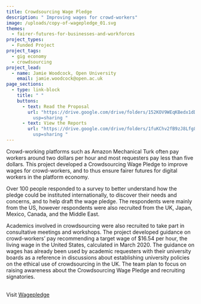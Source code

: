 ```yaml
---
title: Crowdsourcing Wage Pledge
description: " Improving wages for crowd-workers"
image: /uploads/copy-of-wagepledge_01.svg
themes:
  - fairer-futures-for-businesses-and-workforces
project_types:
  - Funded Project
project_tags:
  - gig economy
  - crowdsourcing
project_lead:
  - name: Jamie Woodcock, Open University
    email: jamie.woodcock@open.ac.uk
page_sections:
  - type: link-block
    title: " "
    buttons:
      - text: Read the Proposal
        url: "https://drive.google.com/drive/folders/152KOV9WEqKBedx1dDa9xzywnf93r3-r9?\
          usp=sharing "
      - text: View the Reports
        url: "https://drive.google.com/drive/folders/1fuKChv2fB9zJ8Lfg8h_97n47gsGDzloa?\
          usp=sharing "
---
```

Crowd-working platforms such as Amazon Mechanical Turk often pay workers around two dollars per hour and most requesters pay less than five dollars. This project developed a Crowdsourcing Wage Pledge to improve wages for crowd-workers, and to thus ensure fairer futures for digital workers in the platform economy. 

Over 100 people responded to a survey to better understand how the pledge could be instituted internationally, to discover their needs and concerns, and to help draft the wage pledge. The respondents were mainly from the US, however respondents were also recruited from the UK, Japan, Mexico, Canada, and the Middle East.

Academics involved in crowdsourcing were also recruited to take part in consultative meetings and workshops. The project developed guidance on crowd-workers’ pay recommending a target wage of $16.54 per hour, the living wage in the United States, calculated in March 2020. The guidance on wages has already been used by academic requesters with their university boards as a reference in discussions about establishing university policies on the ethical use of crowdsourcing in the UK. The team plan to focus on raising awareness about the Crowdsourcing Wage Pledge and recruiting signatories.

\
Visit [Wagepledge](<https://wagepledge.org/index.php >)